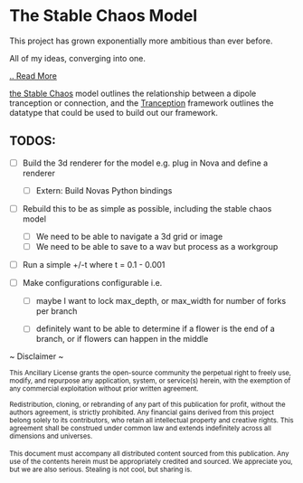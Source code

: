 # The Stable Chaos Model

This project has grown exponentially more ambitious than ever before.

All of my ideas, converging into one.

 [ .. Read More ](https://github.com/BigStickStudio/StableChaos/blob/main/README2.md)

 [the Stable Chaos](https://github.com/vaziolabs/StableChaos/tree/main/Stable%20Chaos%20Model) model outlines the relationship between a dipole tranception or connection, and the [Tranception](https://github.com/vaziolabs/StableChaos/tree/main/Tranception) framework outlines the datatype that could be used to build out our framework.

## TODOS:
 - [ ] Build the 3d renderer for the model e.g. plug in Nova and define a renderer
   - [ ] Extern: Build Novas Python bindings
 - [ ] Rebuild this to be as simple as possible, including the stable chaos model
     - [ ] We need to be able to navigate a 3d grid or image
     - [ ] We need to be able to save to a wav but process as a workgroup
 - [ ] Run a simple +/-t where t = 0.1 - 0.001

 - [ ] Make configurations configurable i.e. 
     - [ ] maybe I want to lock max_depth, or max_width for number of forks per branch
     - [ ] definitely want to be able to determine if a flower is the end of a branch, or if flowers can happen in the middle


~ Disclaimer ~

<sup>
This Ancillary License grants the open-source community the perpetual right to freely use, modify, and repurpose any application, system, or service(s) herein, with the exemption of any commercial exploitation without prior written agreement. </sup>
<sup><br/><br/>
Redistribution, cloning, or rebranding of any part of this publication for profit, without the authors agreement, is strictly prohibited. Any financial gains derived from this project belong solely to its contributors, who retain all intellectual property and creative rights. This agreement shall be construed under common law and extends indefinitely across all dimensions and universes. </sup><br/><br/>
<sup>
This document must accompany all distributed content sourced from this publication. Any use of the contents herein must be appropriately credited and sourced. We appreciate you, but we are also serious. Stealing is not cool, but sharing is.</sup>
